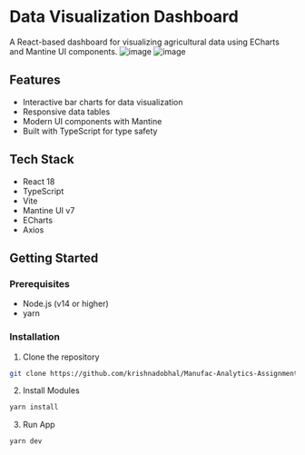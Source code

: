 
# Data Visualization Dashboard

A React-based dashboard for visualizing agricultural data using ECharts and Mantine UI components.
![image](https://github.com/user-attachments/assets/5813ca0b-1f3d-48c4-a27a-caa0fc466eed)
![image](https://github.com/user-attachments/assets/73681636-189f-4272-bc23-48454c0fb75e)


## Features

- Interactive bar charts for data visualization
- Responsive data tables
- Modern UI components with Mantine
- Built with TypeScript for type safety

## Tech Stack

- React 18
- TypeScript
- Vite
- Mantine UI v7
- ECharts
- Axios

## Getting Started

### Prerequisites

- Node.js (v14 or higher)
- yarn

### Installation

1. Clone the repository
```sh
git clone https://github.com/krishnadobhal/Manufac-Analytics-Assignment/

```

2. Install Modules
```sh
yarn install
 ```

3. Run App
```sh
yarn dev
```


